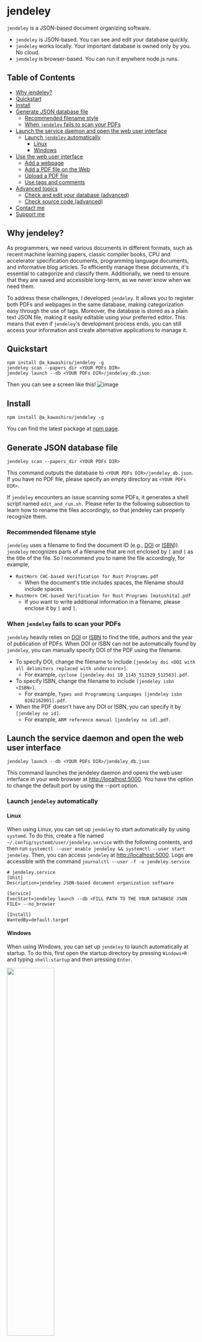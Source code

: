 # jendeley <!-- omit in toc -->
`jendeley` is a JSON-based document organizing software.
- `jendeley` is JSON-based. You can see and edit your database quickly.
- `jendeley` works locally. Your important database is owned only by you. No cloud.
- `jendeley` is browser-based. You can run it anywhere node.js runs.

## Table of Contents <!-- omit in toc -->
- [Why jendeley?](#why-jendeley)
- [Quickstart](#quickstart)
- [Install](#install)
- [Generate JSON database file](#generate-json-database-file)
  - [Recommended filename style](#recommended-filename-style)
  - [When `jendeley` fails to scan your PDFs](#when-jendeley-fails-to-scan-your-pdfs)
- [Launch the service daemon and open the web user interface](#launch-the-service-daemon-and-open-the-web-user-interface)
  - [Launch `jendeley` automatically](#launch-jendeley-automatically)
    - [Linux](#linux)
    - [Windows](#windows)
- [Use the web user interface](#use-the-web-user-interface)
  - [Add a webpage](#add-a-webpage)
  - [Add a PDF file on the Web](#add-a-pdf-file-on-the-web)
  - [Upload a PDF file](#upload-a-pdf-file)
  - [Use tags and comments](#use-tags-and-comments)
- [Advanced topics](#advanced-topics)
  - [Check and edit your database (advanced)](#check-and-edit-your-database-advanced)
  - [Check source code (advanced)](#check-source-code-advanced)
- [Contact me](#contact-me)
- [Support me](#support-me)

## Why jendeley?
As programmers, we need various documents in different formats, such as recent machine learning papers, classic compiler books, CPU and accelerator specification documents, programming language documents, and informative blog articles. To efficiently manage these documents, it's essential to categorize and classify them. Additionally, we need to ensure that they are saved and accessible long-term, as we never know when we need them.

To address these challenges, I developed `jendeley`. It allows you to register both PDFs and webpages in the same database, making categorization easy through the use of tags. Moreover, the database is stored as a plain text JSON file, making it easily editable using your preferred editor. This means that even if `jendeley`'s development process ends, you can still access your information and create alternative applications to manage it.

## Quickstart
```
npm install @a_kawashiro/jendeley -g
jendeley scan --papers_dir <YOUR PDFs DIR>
jendeley launch --db <YOUR PDFs DIR>/jendeley_db.json
```
Then you can see a screen like this!
![image](./blog100/top.png)

## Install
```
npm install @a_kawashiro/jendeley -g
```
You can find the latest package at [npm page](https://www.npmjs.com/package/@a_kawashiro/jendeley).

## Generate JSON database file
```
jendeley scan --papers_dir <YOUR PDFs DIR>
```
This command outputs the database to `<YOUR PDFs DIR>/jendeley_db.json`. If you have no PDF file, please specify an empty directory as `<YOUR PDFs DIR>`.

If `jendeley` encounters an issue scanning some PDFs, it generates a shell script named `edit_and_run.sh.` Please refer to the following subsection to learn how to rename the files accordingly, so that jendeley can properly recognize them.

### Recommended filename style
`jendeley` uses a filename to find the document ID (e.g., [DOI](https://www.doi.org/) or [ISBN](https://en.wikipedia.org/wiki/ISBN))). `jendeley` recognizes parts of a filename that are not enclosed by `[` and `]` as the title of the file. So I recommend you to name the file accordingly, for example,
- `RustHorn CHC-based Verification for Rust Programs.pdf`
  - When the document's title includes spaces, the filename should include spaces.
- `RustHorn CHC-based Verification for Rust Programs [matushita].pdf`
  - If you want to write additional information in a filename, please enclose it by `[` and `]`.

### When `jendeley` fails to scan your PDFs
`jendeley` heavily relies on [DOI](https://www.doi.org/) or [ISBN](https://en.wikipedia.org/wiki/ISBN) to find the title, authors and the year of publication of PDFs. When DOI or ISBN can not be automatically found by `jendeley`, you can manually specify DOI of the PDF using the filename.

- To specify DOI, change the filename to include `[jendeley doi <DOI with all delimiters replaced with underscore>]`.
  - For example, `cyclone [jendeley doi 10_1145_512529_512563].pdf`.
- To specify ISBN, change the filename to include `[jendeley isbn <ISBN>]`.
  - For example, `Types and Programming Languages [jendeley isbn 0262162091].pdf`.
- When the PDF doesn't have any DOI or ISBN, you can specify it by `[jendeley no id]`.
  - For example, `ARM reference manual [jendeley no id].pdf`.

## Launch the service daemon and open the web user interface
```
jendeley launch --db <YOUR PDFs DIR>/jendeley_db.json
```
This command launches the jendeley daemon and opens the web user interface in your web browser at [http://localhost:5000](http://localhost:5000). You have the option to change the default port by using the --port option.

### Launch `jendeley` automatically
#### Linux
When using Linux, you can set up `jendeley` to start automatically by using `systemd`. To do this, create a file named `~/.config/systemd/user/jendeley.service` with the following contents, and then run `systemctl --user enable jendeley && systemctl --user start jendeley`. Then, you can access `jendeley` at [http://localhost:5000](http://localhost:5000). Logs are accessible with the command `journalctl --user -f -u jendeley.service`.
```
# jendeley.service
[Unit]
Description=jendeley JSON-based document organization software

[Service]
ExecStart=jendeley launch --db <FILL PATH TO THE YOUR DATABASE JSON FILE> --no_browser

[Install]
WantedBy=default.target
```
#### Windows
When using Windows, you can set up `jendeley` to launch automatically at startup. To do this, first open the startup directory by pressing `Windows+R` and typing `shell:startup` and then pressing `Enter`.

<img src="https://raw.githubusercontent.com/akawashiro/jendeley/main/win-startup.png" width="50%">

And make `autorun-jendeley.bat` with the following contents using `notepad.exe`.
```
:: autorun-jendeley.bat
jendeley launch --db <FILL PATH TO THE YOUR DATABASE JSON FILE> --no_browser >> <FILL PATH TO THE LOG FILE>
```

<img src="https://raw.githubusercontent.com/akawashiro/jendeley/main/startup-directory.png" width="70%">

## Use the web user interface
When `jendeley` launches, `jendeley` opens the web user interface automatically. If not, please access `http://localhost:5000/`. 

![image](./blog100/top.png)

### Add a webpage
You can add a webpage to the database using `REGISTER WEBPAGE` button. When you register, you can write tags or comments. Tags are just commas (`,`) separated text. By the way, the date tags are automatically added to the database.

![Register webpage](./blog100/register_webpage.png "Register webpage")

### Add a PDF file on the Web
You can add a PDF file to the web by using the `REGISTER PDF FROM URL` button. When you add the file, `jendeley` will attempt to locate its [Digital object identifier (DOI)](https://www.doi.org/) or [International Standard Book Number (ISBN)](https://en.wikipedia.org/wiki/ISBN) and register the meta information, such as the author's name or publication date, to the database. In some cases, `jendeley` may not be able to find the DOI or ISBN for the PDF, or there may not be a corresponding DOI or ISBN for it. In such situations, you can specify the DOI or ISBN by using the filename. For more information, please refer to the [Recommended filename style](#recommended-filename-style) section.

![Register PDF from URL](./blog100/register_pdf_from_url.png "Register PDF from URL")
### Upload a PDF file
You can upload a PDF file in your computer using `UPLOAD PDF` button.

### Use tags and comments
You can edit tags or comments after you register. You can edit tags or comments by double-clicking them. Comments are interpreted as Markdown.

![Edit comments](./blog100/comments-markdown.png "Edit comments")

Furthermore, you can filter the database using tags or comments.
![Filter by tag](./blog100/filter_by_tag.png "Filter by tag")

## Advanced topics
### Check and edit your database (advanced)
Because `jendeley` is fully JSON-based, you can quickly check the database's contents.
```
> cat jendeley_db.json | jq '.' | head
{
  "jendeley_meta": {
    "idType": "meta",
    "version": "0.0.17"
  },
  "doi_10.1145/1122445.1122456": {
    "path": "/A Comprehensive Survey of Neural Architecture Search.pdf",
    "idType": "doi",
    "tags": [],
    "comments": "",
```

You can edit your database using your preferred editor. However, after making the changes, it is important to verify that your database is still valid as a `jendeley` database using the command `jendeley validate --db <PATH TO THE DATABASE>`.

### Check source code (advanced)
You can check the source code [https://github.com/akawashiro/jendeley](https://github.com/akawashiro/jendeley) here. We welcome your pull request.

## Contact me
You can find me on Twitter at [https://twitter.com/a_kawashiro](https://twitter.com/a_kawashiro) and on Mastodon at [https://mstdn.jp/@a_kawashiro](https://mstdn.jp/@a_kawashiro). Additional contact information can be found on my website at [https://akawashiro.github.io/#links](https://akawashiro.github.io/#links). Also, feel free to create an issue or submit a pull request on [the repository](https://github.com/akawashiro/jendeley).

## Support me
Please star [akawashiro/jendeley](https://github.com/akawashiro/jendeley). It encourages me a lot.
